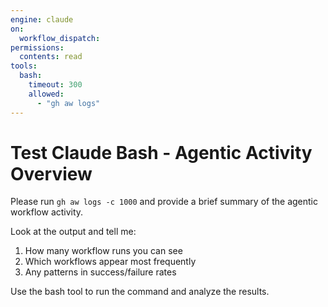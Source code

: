 ```yaml
---
engine: claude
on:
  workflow_dispatch:
permissions:
  contents: read
tools:
  bash:
    timeout: 300
    allowed: 
      - "gh aw logs"
---
```


# Test Claude Bash - Agentic Activity Overview


Please run `gh aw logs -c 1000` and provide a brief summary of the agentic workflow activity.

Look at the output and tell me:
1. How many workflow runs you can see
2. Which workflows appear most frequently 
3. Any patterns in success/failure rates

Use the bash tool to run the command and analyze the results.
